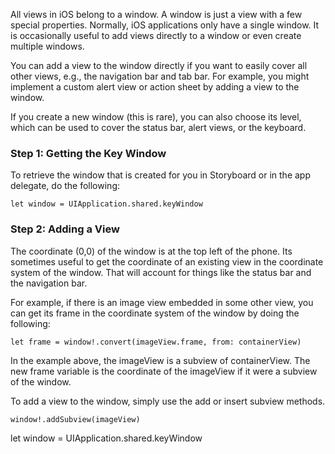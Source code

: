 All views in iOS belong to a window. A window is just a view with a few special properties. Normally, iOS applications only have a single window. It is occasionally useful to add views directly to a window or even create multiple windows.

You can add a view to the window directly if you want to easily cover all other views, e.g., the navigation bar and tab bar. For example, you might implement a custom alert view or action sheet by adding a view to the window.

If you create a new window (this is rare), you can also choose its level, which can be used to cover the status bar, alert views, or the keyboard.

### Step 1: Getting the Key Window

To retrieve the window that is created for you in Storyboard or in the app delegate, do the following:

```
let window = UIApplication.shared.keyWindow
```

### Step 2: Adding a View

The coordinate (0,0) of the window is at the top left of the phone. Its sometimes useful to get the coordinate of an existing view in the coordinate system of the window. That will account for things like the status bar and the navigation bar.

For example, if there is an image view embedded in some other view, you can get its frame in the coordinate system of the window by doing the following:

```
let frame = window!.convert(imageView.frame, from: containerView)
```

In the example above, the imageView is a subview of containerView. The new frame variable is the coordinate of the imageView if it were a subview of the window.

To add a view to the window, simply use the add or insert subview methods.

```
window!.addSubview(imageView)
```

let window = UIApplication.shared.keyWindow
        
        
